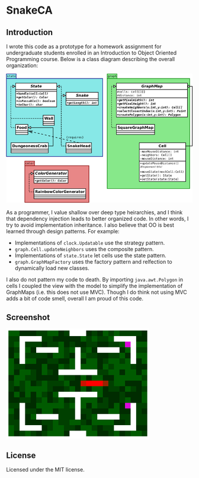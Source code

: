 # SnakeCA

## Introduction
I wrote this code as a prototype for a homework assignment for undergraduate students enrolled in an Introduction to Object Oriented Programming course. Below is a class diagram describing the overall organization:

![A Class Diagram for this repository.](/ClassDiagram.png)

As a programmer, I value shallow over deep type heirarchies, and I think that dependency injection leads to better organized code. In other words, I try to avoid implementation inheritance. I also believe that OO is best learned through design patterns. For example:

* Implementations of `clock.Updatable` use the strategy pattern.
* `graph.Cell.updateNeighbors` uses the composite pattern.
* Implementations of `state.State` let cells use the state pattern.
* `graph.GraphMapFactory` uses the factory pattern and relfection to dynamically load new classes.

I also do not pattern my code to death. By importing `java.awt.Polygon` in cells I coupled the view with the model to simplify the implementation of GraphMaps (i.e. this does not use MVC). Though I do think not using MVC adds a bit of code smell, overall I am proud of this code.

## Screenshot

![An example game running on a square lattice.](/Arena.png)


## License

Licensed under the MIT license.
